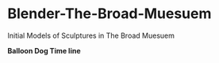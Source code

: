 # Blender-The-Broad-Muesuem
Initial Models of Sculptures in The Broad Muesuem 

**Balloon Dog Time line**
